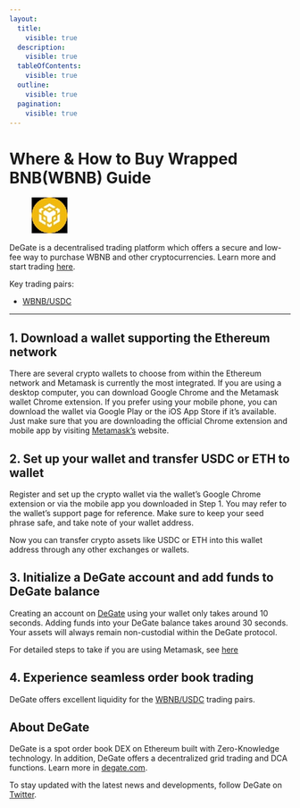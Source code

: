 ```yaml
---
layout:
  title:
    visible: true
  description:
    visible: true
  tableOfContents:
    visible: true
  outline:
    visible: true
  pagination:
    visible: true
---
```


# Where & How to Buy Wrapped BNB(WBNB) Guide

<figure><img src="../images/wbnb_0x418d75f65a02b3d53b2418fb8e1fe493759c76051715159173692.jpg" alt="WBNB" width="64"><figcaption></figcaption></figure>

DeGate is a decentralised trading platform which offers a secure and low-fee way to purchase WBNB and other cryptocurrencies. Learn more and start trading [here](https://app.degate.com/trade/USDC/0x418d75f65a02b3d53b2418fb8e1fe493759c7605?utm_source=howtobuy).&#x20;

Key trading pairs:

* [WBNB/USDC](https://app.degate.com/trade/USDC/0x418d75f65a02b3d53b2418fb8e1fe493759c7605?utm_source=howtobuy)

***

## 1. Download a wallet supporting the Ethereum network

There are several crypto wallets to choose from within the Ethereum network and Metamask is currently the most integrated. If you are using a desktop computer, you can download Google Chrome and the Metamask wallet Chrome extension. If you prefer using your mobile phone, you can download the wallet via Google Play or the iOS App Store if it’s available. Just make sure that you are downloading the official Chrome extension and mobile app by visiting [Metamask’s](https://metamask.io/) website.

## 2. Set up your wallet and transfer USDC or ETH to wallet

Register and set up the crypto wallet via the wallet’s Google Chrome extension or via the mobile app you downloaded in Step 1. You may refer to the wallet’s support page for reference. Make sure to keep your seed phrase safe, and take note of your wallet address.&#x20;

Now you can transfer crypto assets like USDC or ETH into this wallet address through any other exchanges or wallets.

## 3. Initialize a DeGate account and add funds to DeGate balance

Creating an account on [DeGate](https://app.degate.com/?utm_source=WBNB_howtobuy) using your wallet only takes around 10 seconds. Adding funds into your DeGate balance takes around 30 seconds. Your assets will always remain non-custodial within the DeGate protocol.

For detailed steps to take if you are using Metamask, see [here](https://docs.degate.com/v/product_en/main-features/wallet-connectivity/metamask)

## 4. Experience seamless order book trading

DeGate offers excellent liquidity for the [WBNB/USDC](https://app.degate.com/trade/USDC/0x418d75f65a02b3d53b2418fb8e1fe493759c7605?utm_source=howtobuy) trading pairs.&#x20;

## About DeGate

DeGate is a spot order book DEX on Ethereum built with Zero-Knowledge technology. In addition, DeGate offers a decentralized grid trading and DCA functions.  Learn more in [degate.com](https://degate.com/?utm_source=WBNB_howtobuy).

To stay updated with the latest news and developments, follow DeGate on [Twitter](https://twitter.com/degatedex).
